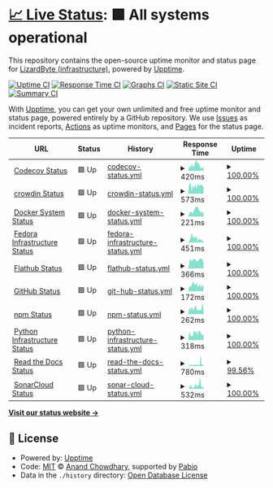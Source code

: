 # [📈 Live Status](https://status-dev.lizardbyte.dev): <!--live status--> **🟩 All systems operational**

This repository contains the open-source uptime monitor and status page for [LizardByte (infrastructure)](https://status-dev.lizardbyte.dev), powered by [Upptime](https://github.com/upptime/upptime).

[![Uptime CI](https://github.com/LizardByte-infrastructure/upptime-dev/workflows/Uptime%20CI/badge.svg)](https://github.com/LizardByte-infrastructure/upptime-dev/actions?query=workflow%3A%22Uptime+CI%22)
[![Response Time CI](https://github.com/LizardByte-infrastructure/upptime-dev/workflows/Response%20Time%20CI/badge.svg)](https://github.com/LizardByte-infrastructure/upptime-dev/actions?query=workflow%3A%22Response+Time+CI%22)
[![Graphs CI](https://github.com/LizardByte-infrastructure/upptime-dev/workflows/Graphs%20CI/badge.svg)](https://github.com/LizardByte-infrastructure/upptime-dev/actions?query=workflow%3A%22Graphs+CI%22)
[![Static Site CI](https://github.com/LizardByte-infrastructure/upptime-dev/workflows/Static%20Site%20CI/badge.svg)](https://github.com/LizardByte-infrastructure/upptime-dev/actions?query=workflow%3A%22Static+Site+CI%22)
[![Summary CI](https://github.com/LizardByte-infrastructure/upptime-dev/workflows/Summary%20CI/badge.svg)](https://github.com/LizardByte-infrastructure/upptime-dev/actions?query=workflow%3A%22Summary+CI%22)

With [Upptime](https://upptime.js.org), you can get your own unlimited and free uptime monitor and status page, powered entirely by a GitHub repository. We use [Issues](https://github.com/LizardByte-infrastructure/upptime-dev/issues) as incident reports, [Actions](https://github.com/LizardByte-infrastructure/upptime-dev/actions) as uptime monitors, and [Pages](https://status-dev.lizardbyte.dev) for the status page.

<!--start: status pages-->
<!-- This summary is generated by Upptime (https://github.com/upptime/upptime) -->
<!-- Do not edit this manually, your changes will be overwritten -->
<!-- prettier-ignore -->
| URL | Status | History | Response Time | Uptime |
| --- | ------ | ------- | ------------- | ------ |
| <img alt="" src="https://icons.duckduckgo.com/ip3/status.codecov.com.ico" height="13"> [Codecov Status](https://status.codecov.com/) | 🟩 Up | [codecov-status.yml](https://github.com/LizardByte-infrastructure/upptime-dev/commits/HEAD/history/codecov-status.yml) | <details><summary><img alt="Response time graph" src="./graphs/codecov-status/response-time-week.png" height="20"> 420ms</summary><br><a href="https://status-dev.lizardbyte.dev/history/codecov-status"><img alt="Response time 420" src="https://img.shields.io/endpoint?url=https%3A%2F%2Fraw.githubusercontent.com%2FLizardByte-infrastructure%2Fupptime-dev%2FHEAD%2Fapi%2Fcodecov-status%2Fresponse-time.json"></a><br><a href="https://status-dev.lizardbyte.dev/history/codecov-status"><img alt="24-hour response time 426" src="https://img.shields.io/endpoint?url=https%3A%2F%2Fraw.githubusercontent.com%2FLizardByte-infrastructure%2Fupptime-dev%2FHEAD%2Fapi%2Fcodecov-status%2Fresponse-time-day.json"></a><br><a href="https://status-dev.lizardbyte.dev/history/codecov-status"><img alt="7-day response time 420" src="https://img.shields.io/endpoint?url=https%3A%2F%2Fraw.githubusercontent.com%2FLizardByte-infrastructure%2Fupptime-dev%2FHEAD%2Fapi%2Fcodecov-status%2Fresponse-time-week.json"></a><br><a href="https://status-dev.lizardbyte.dev/history/codecov-status"><img alt="30-day response time 420" src="https://img.shields.io/endpoint?url=https%3A%2F%2Fraw.githubusercontent.com%2FLizardByte-infrastructure%2Fupptime-dev%2FHEAD%2Fapi%2Fcodecov-status%2Fresponse-time-month.json"></a><br><a href="https://status-dev.lizardbyte.dev/history/codecov-status"><img alt="1-year response time 420" src="https://img.shields.io/endpoint?url=https%3A%2F%2Fraw.githubusercontent.com%2FLizardByte-infrastructure%2Fupptime-dev%2FHEAD%2Fapi%2Fcodecov-status%2Fresponse-time-year.json"></a></details> | <details><summary><a href="https://status-dev.lizardbyte.dev/history/codecov-status">100.00%</a></summary><a href="https://status-dev.lizardbyte.dev/history/codecov-status"><img alt="All-time uptime 100.00%" src="https://img.shields.io/endpoint?url=https%3A%2F%2Fraw.githubusercontent.com%2FLizardByte-infrastructure%2Fupptime-dev%2FHEAD%2Fapi%2Fcodecov-status%2Fuptime.json"></a><br><a href="https://status-dev.lizardbyte.dev/history/codecov-status"><img alt="24-hour uptime 100.00%" src="https://img.shields.io/endpoint?url=https%3A%2F%2Fraw.githubusercontent.com%2FLizardByte-infrastructure%2Fupptime-dev%2FHEAD%2Fapi%2Fcodecov-status%2Fuptime-day.json"></a><br><a href="https://status-dev.lizardbyte.dev/history/codecov-status"><img alt="7-day uptime 100.00%" src="https://img.shields.io/endpoint?url=https%3A%2F%2Fraw.githubusercontent.com%2FLizardByte-infrastructure%2Fupptime-dev%2FHEAD%2Fapi%2Fcodecov-status%2Fuptime-week.json"></a><br><a href="https://status-dev.lizardbyte.dev/history/codecov-status"><img alt="30-day uptime 100.00%" src="https://img.shields.io/endpoint?url=https%3A%2F%2Fraw.githubusercontent.com%2FLizardByte-infrastructure%2Fupptime-dev%2FHEAD%2Fapi%2Fcodecov-status%2Fuptime-month.json"></a><br><a href="https://status-dev.lizardbyte.dev/history/codecov-status"><img alt="1-year uptime 100.00%" src="https://img.shields.io/endpoint?url=https%3A%2F%2Fraw.githubusercontent.com%2FLizardByte-infrastructure%2Fupptime-dev%2FHEAD%2Fapi%2Fcodecov-status%2Fuptime-year.json"></a></details>
| <img alt="" src="https://icons.duckduckgo.com/ip3/status.crowdin.com.ico" height="13"> [crowdin Status](https://status.crowdin.com/) | 🟩 Up | [crowdin-status.yml](https://github.com/LizardByte-infrastructure/upptime-dev/commits/HEAD/history/crowdin-status.yml) | <details><summary><img alt="Response time graph" src="./graphs/crowdin-status/response-time-week.png" height="20"> 573ms</summary><br><a href="https://status-dev.lizardbyte.dev/history/crowdin-status"><img alt="Response time 573" src="https://img.shields.io/endpoint?url=https%3A%2F%2Fraw.githubusercontent.com%2FLizardByte-infrastructure%2Fupptime-dev%2FHEAD%2Fapi%2Fcrowdin-status%2Fresponse-time.json"></a><br><a href="https://status-dev.lizardbyte.dev/history/crowdin-status"><img alt="24-hour response time 237" src="https://img.shields.io/endpoint?url=https%3A%2F%2Fraw.githubusercontent.com%2FLizardByte-infrastructure%2Fupptime-dev%2FHEAD%2Fapi%2Fcrowdin-status%2Fresponse-time-day.json"></a><br><a href="https://status-dev.lizardbyte.dev/history/crowdin-status"><img alt="7-day response time 573" src="https://img.shields.io/endpoint?url=https%3A%2F%2Fraw.githubusercontent.com%2FLizardByte-infrastructure%2Fupptime-dev%2FHEAD%2Fapi%2Fcrowdin-status%2Fresponse-time-week.json"></a><br><a href="https://status-dev.lizardbyte.dev/history/crowdin-status"><img alt="30-day response time 573" src="https://img.shields.io/endpoint?url=https%3A%2F%2Fraw.githubusercontent.com%2FLizardByte-infrastructure%2Fupptime-dev%2FHEAD%2Fapi%2Fcrowdin-status%2Fresponse-time-month.json"></a><br><a href="https://status-dev.lizardbyte.dev/history/crowdin-status"><img alt="1-year response time 573" src="https://img.shields.io/endpoint?url=https%3A%2F%2Fraw.githubusercontent.com%2FLizardByte-infrastructure%2Fupptime-dev%2FHEAD%2Fapi%2Fcrowdin-status%2Fresponse-time-year.json"></a></details> | <details><summary><a href="https://status-dev.lizardbyte.dev/history/crowdin-status">100.00%</a></summary><a href="https://status-dev.lizardbyte.dev/history/crowdin-status"><img alt="All-time uptime 100.00%" src="https://img.shields.io/endpoint?url=https%3A%2F%2Fraw.githubusercontent.com%2FLizardByte-infrastructure%2Fupptime-dev%2FHEAD%2Fapi%2Fcrowdin-status%2Fuptime.json"></a><br><a href="https://status-dev.lizardbyte.dev/history/crowdin-status"><img alt="24-hour uptime 100.00%" src="https://img.shields.io/endpoint?url=https%3A%2F%2Fraw.githubusercontent.com%2FLizardByte-infrastructure%2Fupptime-dev%2FHEAD%2Fapi%2Fcrowdin-status%2Fuptime-day.json"></a><br><a href="https://status-dev.lizardbyte.dev/history/crowdin-status"><img alt="7-day uptime 100.00%" src="https://img.shields.io/endpoint?url=https%3A%2F%2Fraw.githubusercontent.com%2FLizardByte-infrastructure%2Fupptime-dev%2FHEAD%2Fapi%2Fcrowdin-status%2Fuptime-week.json"></a><br><a href="https://status-dev.lizardbyte.dev/history/crowdin-status"><img alt="30-day uptime 100.00%" src="https://img.shields.io/endpoint?url=https%3A%2F%2Fraw.githubusercontent.com%2FLizardByte-infrastructure%2Fupptime-dev%2FHEAD%2Fapi%2Fcrowdin-status%2Fuptime-month.json"></a><br><a href="https://status-dev.lizardbyte.dev/history/crowdin-status"><img alt="1-year uptime 100.00%" src="https://img.shields.io/endpoint?url=https%3A%2F%2Fraw.githubusercontent.com%2FLizardByte-infrastructure%2Fupptime-dev%2FHEAD%2Fapi%2Fcrowdin-status%2Fuptime-year.json"></a></details>
| <img alt="" src="https://icons.duckduckgo.com/ip3/www.dockerstatus.com.ico" height="13"> [Docker System Status](https://www.dockerstatus.com/) | 🟩 Up | [docker-system-status.yml](https://github.com/LizardByte-infrastructure/upptime-dev/commits/HEAD/history/docker-system-status.yml) | <details><summary><img alt="Response time graph" src="./graphs/docker-system-status/response-time-week.png" height="20"> 221ms</summary><br><a href="https://status-dev.lizardbyte.dev/history/docker-system-status"><img alt="Response time 221" src="https://img.shields.io/endpoint?url=https%3A%2F%2Fraw.githubusercontent.com%2FLizardByte-infrastructure%2Fupptime-dev%2FHEAD%2Fapi%2Fdocker-system-status%2Fresponse-time.json"></a><br><a href="https://status-dev.lizardbyte.dev/history/docker-system-status"><img alt="24-hour response time 160" src="https://img.shields.io/endpoint?url=https%3A%2F%2Fraw.githubusercontent.com%2FLizardByte-infrastructure%2Fupptime-dev%2FHEAD%2Fapi%2Fdocker-system-status%2Fresponse-time-day.json"></a><br><a href="https://status-dev.lizardbyte.dev/history/docker-system-status"><img alt="7-day response time 221" src="https://img.shields.io/endpoint?url=https%3A%2F%2Fraw.githubusercontent.com%2FLizardByte-infrastructure%2Fupptime-dev%2FHEAD%2Fapi%2Fdocker-system-status%2Fresponse-time-week.json"></a><br><a href="https://status-dev.lizardbyte.dev/history/docker-system-status"><img alt="30-day response time 221" src="https://img.shields.io/endpoint?url=https%3A%2F%2Fraw.githubusercontent.com%2FLizardByte-infrastructure%2Fupptime-dev%2FHEAD%2Fapi%2Fdocker-system-status%2Fresponse-time-month.json"></a><br><a href="https://status-dev.lizardbyte.dev/history/docker-system-status"><img alt="1-year response time 221" src="https://img.shields.io/endpoint?url=https%3A%2F%2Fraw.githubusercontent.com%2FLizardByte-infrastructure%2Fupptime-dev%2FHEAD%2Fapi%2Fdocker-system-status%2Fresponse-time-year.json"></a></details> | <details><summary><a href="https://status-dev.lizardbyte.dev/history/docker-system-status">100.00%</a></summary><a href="https://status-dev.lizardbyte.dev/history/docker-system-status"><img alt="All-time uptime 100.00%" src="https://img.shields.io/endpoint?url=https%3A%2F%2Fraw.githubusercontent.com%2FLizardByte-infrastructure%2Fupptime-dev%2FHEAD%2Fapi%2Fdocker-system-status%2Fuptime.json"></a><br><a href="https://status-dev.lizardbyte.dev/history/docker-system-status"><img alt="24-hour uptime 100.00%" src="https://img.shields.io/endpoint?url=https%3A%2F%2Fraw.githubusercontent.com%2FLizardByte-infrastructure%2Fupptime-dev%2FHEAD%2Fapi%2Fdocker-system-status%2Fuptime-day.json"></a><br><a href="https://status-dev.lizardbyte.dev/history/docker-system-status"><img alt="7-day uptime 100.00%" src="https://img.shields.io/endpoint?url=https%3A%2F%2Fraw.githubusercontent.com%2FLizardByte-infrastructure%2Fupptime-dev%2FHEAD%2Fapi%2Fdocker-system-status%2Fuptime-week.json"></a><br><a href="https://status-dev.lizardbyte.dev/history/docker-system-status"><img alt="30-day uptime 100.00%" src="https://img.shields.io/endpoint?url=https%3A%2F%2Fraw.githubusercontent.com%2FLizardByte-infrastructure%2Fupptime-dev%2FHEAD%2Fapi%2Fdocker-system-status%2Fuptime-month.json"></a><br><a href="https://status-dev.lizardbyte.dev/history/docker-system-status"><img alt="1-year uptime 100.00%" src="https://img.shields.io/endpoint?url=https%3A%2F%2Fraw.githubusercontent.com%2FLizardByte-infrastructure%2Fupptime-dev%2FHEAD%2Fapi%2Fdocker-system-status%2Fuptime-year.json"></a></details>
| <img alt="" src="https://fedoraproject.org/favicon.ico" height="13"> [Fedora Infrastructure Status](https://status.fedoraproject.org/) | 🟩 Up | [fedora-infrastructure-status.yml](https://github.com/LizardByte-infrastructure/upptime-dev/commits/HEAD/history/fedora-infrastructure-status.yml) | <details><summary><img alt="Response time graph" src="./graphs/fedora-infrastructure-status/response-time-week.png" height="20"> 451ms</summary><br><a href="https://status-dev.lizardbyte.dev/history/fedora-infrastructure-status"><img alt="Response time 451" src="https://img.shields.io/endpoint?url=https%3A%2F%2Fraw.githubusercontent.com%2FLizardByte-infrastructure%2Fupptime-dev%2FHEAD%2Fapi%2Ffedora-infrastructure-status%2Fresponse-time.json"></a><br><a href="https://status-dev.lizardbyte.dev/history/fedora-infrastructure-status"><img alt="24-hour response time 672" src="https://img.shields.io/endpoint?url=https%3A%2F%2Fraw.githubusercontent.com%2FLizardByte-infrastructure%2Fupptime-dev%2FHEAD%2Fapi%2Ffedora-infrastructure-status%2Fresponse-time-day.json"></a><br><a href="https://status-dev.lizardbyte.dev/history/fedora-infrastructure-status"><img alt="7-day response time 451" src="https://img.shields.io/endpoint?url=https%3A%2F%2Fraw.githubusercontent.com%2FLizardByte-infrastructure%2Fupptime-dev%2FHEAD%2Fapi%2Ffedora-infrastructure-status%2Fresponse-time-week.json"></a><br><a href="https://status-dev.lizardbyte.dev/history/fedora-infrastructure-status"><img alt="30-day response time 451" src="https://img.shields.io/endpoint?url=https%3A%2F%2Fraw.githubusercontent.com%2FLizardByte-infrastructure%2Fupptime-dev%2FHEAD%2Fapi%2Ffedora-infrastructure-status%2Fresponse-time-month.json"></a><br><a href="https://status-dev.lizardbyte.dev/history/fedora-infrastructure-status"><img alt="1-year response time 451" src="https://img.shields.io/endpoint?url=https%3A%2F%2Fraw.githubusercontent.com%2FLizardByte-infrastructure%2Fupptime-dev%2FHEAD%2Fapi%2Ffedora-infrastructure-status%2Fresponse-time-year.json"></a></details> | <details><summary><a href="https://status-dev.lizardbyte.dev/history/fedora-infrastructure-status">100.00%</a></summary><a href="https://status-dev.lizardbyte.dev/history/fedora-infrastructure-status"><img alt="All-time uptime 100.00%" src="https://img.shields.io/endpoint?url=https%3A%2F%2Fraw.githubusercontent.com%2FLizardByte-infrastructure%2Fupptime-dev%2FHEAD%2Fapi%2Ffedora-infrastructure-status%2Fuptime.json"></a><br><a href="https://status-dev.lizardbyte.dev/history/fedora-infrastructure-status"><img alt="24-hour uptime 100.00%" src="https://img.shields.io/endpoint?url=https%3A%2F%2Fraw.githubusercontent.com%2FLizardByte-infrastructure%2Fupptime-dev%2FHEAD%2Fapi%2Ffedora-infrastructure-status%2Fuptime-day.json"></a><br><a href="https://status-dev.lizardbyte.dev/history/fedora-infrastructure-status"><img alt="7-day uptime 100.00%" src="https://img.shields.io/endpoint?url=https%3A%2F%2Fraw.githubusercontent.com%2FLizardByte-infrastructure%2Fupptime-dev%2FHEAD%2Fapi%2Ffedora-infrastructure-status%2Fuptime-week.json"></a><br><a href="https://status-dev.lizardbyte.dev/history/fedora-infrastructure-status"><img alt="30-day uptime 100.00%" src="https://img.shields.io/endpoint?url=https%3A%2F%2Fraw.githubusercontent.com%2FLizardByte-infrastructure%2Fupptime-dev%2FHEAD%2Fapi%2Ffedora-infrastructure-status%2Fuptime-month.json"></a><br><a href="https://status-dev.lizardbyte.dev/history/fedora-infrastructure-status"><img alt="1-year uptime 100.00%" src="https://img.shields.io/endpoint?url=https%3A%2F%2Fraw.githubusercontent.com%2FLizardByte-infrastructure%2Fupptime-dev%2FHEAD%2Fapi%2Ffedora-infrastructure-status%2Fuptime-year.json"></a></details>
| <img alt="" src="https://icons.duckduckgo.com/ip3/status.flathub.org.ico" height="13"> [Flathub Status](https://status.flathub.org/) | 🟩 Up | [flathub-status.yml](https://github.com/LizardByte-infrastructure/upptime-dev/commits/HEAD/history/flathub-status.yml) | <details><summary><img alt="Response time graph" src="./graphs/flathub-status/response-time-week.png" height="20"> 366ms</summary><br><a href="https://status-dev.lizardbyte.dev/history/flathub-status"><img alt="Response time 366" src="https://img.shields.io/endpoint?url=https%3A%2F%2Fraw.githubusercontent.com%2FLizardByte-infrastructure%2Fupptime-dev%2FHEAD%2Fapi%2Fflathub-status%2Fresponse-time.json"></a><br><a href="https://status-dev.lizardbyte.dev/history/flathub-status"><img alt="24-hour response time 376" src="https://img.shields.io/endpoint?url=https%3A%2F%2Fraw.githubusercontent.com%2FLizardByte-infrastructure%2Fupptime-dev%2FHEAD%2Fapi%2Fflathub-status%2Fresponse-time-day.json"></a><br><a href="https://status-dev.lizardbyte.dev/history/flathub-status"><img alt="7-day response time 366" src="https://img.shields.io/endpoint?url=https%3A%2F%2Fraw.githubusercontent.com%2FLizardByte-infrastructure%2Fupptime-dev%2FHEAD%2Fapi%2Fflathub-status%2Fresponse-time-week.json"></a><br><a href="https://status-dev.lizardbyte.dev/history/flathub-status"><img alt="30-day response time 366" src="https://img.shields.io/endpoint?url=https%3A%2F%2Fraw.githubusercontent.com%2FLizardByte-infrastructure%2Fupptime-dev%2FHEAD%2Fapi%2Fflathub-status%2Fresponse-time-month.json"></a><br><a href="https://status-dev.lizardbyte.dev/history/flathub-status"><img alt="1-year response time 366" src="https://img.shields.io/endpoint?url=https%3A%2F%2Fraw.githubusercontent.com%2FLizardByte-infrastructure%2Fupptime-dev%2FHEAD%2Fapi%2Fflathub-status%2Fresponse-time-year.json"></a></details> | <details><summary><a href="https://status-dev.lizardbyte.dev/history/flathub-status">100.00%</a></summary><a href="https://status-dev.lizardbyte.dev/history/flathub-status"><img alt="All-time uptime 100.00%" src="https://img.shields.io/endpoint?url=https%3A%2F%2Fraw.githubusercontent.com%2FLizardByte-infrastructure%2Fupptime-dev%2FHEAD%2Fapi%2Fflathub-status%2Fuptime.json"></a><br><a href="https://status-dev.lizardbyte.dev/history/flathub-status"><img alt="24-hour uptime 100.00%" src="https://img.shields.io/endpoint?url=https%3A%2F%2Fraw.githubusercontent.com%2FLizardByte-infrastructure%2Fupptime-dev%2FHEAD%2Fapi%2Fflathub-status%2Fuptime-day.json"></a><br><a href="https://status-dev.lizardbyte.dev/history/flathub-status"><img alt="7-day uptime 100.00%" src="https://img.shields.io/endpoint?url=https%3A%2F%2Fraw.githubusercontent.com%2FLizardByte-infrastructure%2Fupptime-dev%2FHEAD%2Fapi%2Fflathub-status%2Fuptime-week.json"></a><br><a href="https://status-dev.lizardbyte.dev/history/flathub-status"><img alt="30-day uptime 100.00%" src="https://img.shields.io/endpoint?url=https%3A%2F%2Fraw.githubusercontent.com%2FLizardByte-infrastructure%2Fupptime-dev%2FHEAD%2Fapi%2Fflathub-status%2Fuptime-month.json"></a><br><a href="https://status-dev.lizardbyte.dev/history/flathub-status"><img alt="1-year uptime 100.00%" src="https://img.shields.io/endpoint?url=https%3A%2F%2Fraw.githubusercontent.com%2FLizardByte-infrastructure%2Fupptime-dev%2FHEAD%2Fapi%2Fflathub-status%2Fuptime-year.json"></a></details>
| <img alt="" src="https://icons.duckduckgo.com/ip3/www.githubstatus.com.ico" height="13"> [GitHub Status](https://www.githubstatus.com/) | 🟩 Up | [git-hub-status.yml](https://github.com/LizardByte-infrastructure/upptime-dev/commits/HEAD/history/git-hub-status.yml) | <details><summary><img alt="Response time graph" src="./graphs/git-hub-status/response-time-week.png" height="20"> 172ms</summary><br><a href="https://status-dev.lizardbyte.dev/history/git-hub-status"><img alt="Response time 172" src="https://img.shields.io/endpoint?url=https%3A%2F%2Fraw.githubusercontent.com%2FLizardByte-infrastructure%2Fupptime-dev%2FHEAD%2Fapi%2Fgit-hub-status%2Fresponse-time.json"></a><br><a href="https://status-dev.lizardbyte.dev/history/git-hub-status"><img alt="24-hour response time 154" src="https://img.shields.io/endpoint?url=https%3A%2F%2Fraw.githubusercontent.com%2FLizardByte-infrastructure%2Fupptime-dev%2FHEAD%2Fapi%2Fgit-hub-status%2Fresponse-time-day.json"></a><br><a href="https://status-dev.lizardbyte.dev/history/git-hub-status"><img alt="7-day response time 172" src="https://img.shields.io/endpoint?url=https%3A%2F%2Fraw.githubusercontent.com%2FLizardByte-infrastructure%2Fupptime-dev%2FHEAD%2Fapi%2Fgit-hub-status%2Fresponse-time-week.json"></a><br><a href="https://status-dev.lizardbyte.dev/history/git-hub-status"><img alt="30-day response time 172" src="https://img.shields.io/endpoint?url=https%3A%2F%2Fraw.githubusercontent.com%2FLizardByte-infrastructure%2Fupptime-dev%2FHEAD%2Fapi%2Fgit-hub-status%2Fresponse-time-month.json"></a><br><a href="https://status-dev.lizardbyte.dev/history/git-hub-status"><img alt="1-year response time 172" src="https://img.shields.io/endpoint?url=https%3A%2F%2Fraw.githubusercontent.com%2FLizardByte-infrastructure%2Fupptime-dev%2FHEAD%2Fapi%2Fgit-hub-status%2Fresponse-time-year.json"></a></details> | <details><summary><a href="https://status-dev.lizardbyte.dev/history/git-hub-status">100.00%</a></summary><a href="https://status-dev.lizardbyte.dev/history/git-hub-status"><img alt="All-time uptime 100.00%" src="https://img.shields.io/endpoint?url=https%3A%2F%2Fraw.githubusercontent.com%2FLizardByte-infrastructure%2Fupptime-dev%2FHEAD%2Fapi%2Fgit-hub-status%2Fuptime.json"></a><br><a href="https://status-dev.lizardbyte.dev/history/git-hub-status"><img alt="24-hour uptime 100.00%" src="https://img.shields.io/endpoint?url=https%3A%2F%2Fraw.githubusercontent.com%2FLizardByte-infrastructure%2Fupptime-dev%2FHEAD%2Fapi%2Fgit-hub-status%2Fuptime-day.json"></a><br><a href="https://status-dev.lizardbyte.dev/history/git-hub-status"><img alt="7-day uptime 100.00%" src="https://img.shields.io/endpoint?url=https%3A%2F%2Fraw.githubusercontent.com%2FLizardByte-infrastructure%2Fupptime-dev%2FHEAD%2Fapi%2Fgit-hub-status%2Fuptime-week.json"></a><br><a href="https://status-dev.lizardbyte.dev/history/git-hub-status"><img alt="30-day uptime 100.00%" src="https://img.shields.io/endpoint?url=https%3A%2F%2Fraw.githubusercontent.com%2FLizardByte-infrastructure%2Fupptime-dev%2FHEAD%2Fapi%2Fgit-hub-status%2Fuptime-month.json"></a><br><a href="https://status-dev.lizardbyte.dev/history/git-hub-status"><img alt="1-year uptime 100.00%" src="https://img.shields.io/endpoint?url=https%3A%2F%2Fraw.githubusercontent.com%2FLizardByte-infrastructure%2Fupptime-dev%2FHEAD%2Fapi%2Fgit-hub-status%2Fuptime-year.json"></a></details>
| <img alt="" src="https://icons.duckduckgo.com/ip3/status.npmjs.org.ico" height="13"> [npm Status](https://status.npmjs.org/) | 🟩 Up | [npm-status.yml](https://github.com/LizardByte-infrastructure/upptime-dev/commits/HEAD/history/npm-status.yml) | <details><summary><img alt="Response time graph" src="./graphs/npm-status/response-time-week.png" height="20"> 262ms</summary><br><a href="https://status-dev.lizardbyte.dev/history/npm-status"><img alt="Response time 262" src="https://img.shields.io/endpoint?url=https%3A%2F%2Fraw.githubusercontent.com%2FLizardByte-infrastructure%2Fupptime-dev%2FHEAD%2Fapi%2Fnpm-status%2Fresponse-time.json"></a><br><a href="https://status-dev.lizardbyte.dev/history/npm-status"><img alt="24-hour response time 319" src="https://img.shields.io/endpoint?url=https%3A%2F%2Fraw.githubusercontent.com%2FLizardByte-infrastructure%2Fupptime-dev%2FHEAD%2Fapi%2Fnpm-status%2Fresponse-time-day.json"></a><br><a href="https://status-dev.lizardbyte.dev/history/npm-status"><img alt="7-day response time 262" src="https://img.shields.io/endpoint?url=https%3A%2F%2Fraw.githubusercontent.com%2FLizardByte-infrastructure%2Fupptime-dev%2FHEAD%2Fapi%2Fnpm-status%2Fresponse-time-week.json"></a><br><a href="https://status-dev.lizardbyte.dev/history/npm-status"><img alt="30-day response time 262" src="https://img.shields.io/endpoint?url=https%3A%2F%2Fraw.githubusercontent.com%2FLizardByte-infrastructure%2Fupptime-dev%2FHEAD%2Fapi%2Fnpm-status%2Fresponse-time-month.json"></a><br><a href="https://status-dev.lizardbyte.dev/history/npm-status"><img alt="1-year response time 262" src="https://img.shields.io/endpoint?url=https%3A%2F%2Fraw.githubusercontent.com%2FLizardByte-infrastructure%2Fupptime-dev%2FHEAD%2Fapi%2Fnpm-status%2Fresponse-time-year.json"></a></details> | <details><summary><a href="https://status-dev.lizardbyte.dev/history/npm-status">100.00%</a></summary><a href="https://status-dev.lizardbyte.dev/history/npm-status"><img alt="All-time uptime 100.00%" src="https://img.shields.io/endpoint?url=https%3A%2F%2Fraw.githubusercontent.com%2FLizardByte-infrastructure%2Fupptime-dev%2FHEAD%2Fapi%2Fnpm-status%2Fuptime.json"></a><br><a href="https://status-dev.lizardbyte.dev/history/npm-status"><img alt="24-hour uptime 100.00%" src="https://img.shields.io/endpoint?url=https%3A%2F%2Fraw.githubusercontent.com%2FLizardByte-infrastructure%2Fupptime-dev%2FHEAD%2Fapi%2Fnpm-status%2Fuptime-day.json"></a><br><a href="https://status-dev.lizardbyte.dev/history/npm-status"><img alt="7-day uptime 100.00%" src="https://img.shields.io/endpoint?url=https%3A%2F%2Fraw.githubusercontent.com%2FLizardByte-infrastructure%2Fupptime-dev%2FHEAD%2Fapi%2Fnpm-status%2Fuptime-week.json"></a><br><a href="https://status-dev.lizardbyte.dev/history/npm-status"><img alt="30-day uptime 100.00%" src="https://img.shields.io/endpoint?url=https%3A%2F%2Fraw.githubusercontent.com%2FLizardByte-infrastructure%2Fupptime-dev%2FHEAD%2Fapi%2Fnpm-status%2Fuptime-month.json"></a><br><a href="https://status-dev.lizardbyte.dev/history/npm-status"><img alt="1-year uptime 100.00%" src="https://img.shields.io/endpoint?url=https%3A%2F%2Fraw.githubusercontent.com%2FLizardByte-infrastructure%2Fupptime-dev%2FHEAD%2Fapi%2Fnpm-status%2Fuptime-year.json"></a></details>
| <img alt="" src="https://icons.duckduckgo.com/ip3/status.python.org.ico" height="13"> [Python Infrastructure Status](https://status.python.org/) | 🟩 Up | [python-infrastructure-status.yml](https://github.com/LizardByte-infrastructure/upptime-dev/commits/HEAD/history/python-infrastructure-status.yml) | <details><summary><img alt="Response time graph" src="./graphs/python-infrastructure-status/response-time-week.png" height="20"> 318ms</summary><br><a href="https://status-dev.lizardbyte.dev/history/python-infrastructure-status"><img alt="Response time 318" src="https://img.shields.io/endpoint?url=https%3A%2F%2Fraw.githubusercontent.com%2FLizardByte-infrastructure%2Fupptime-dev%2FHEAD%2Fapi%2Fpython-infrastructure-status%2Fresponse-time.json"></a><br><a href="https://status-dev.lizardbyte.dev/history/python-infrastructure-status"><img alt="24-hour response time 312" src="https://img.shields.io/endpoint?url=https%3A%2F%2Fraw.githubusercontent.com%2FLizardByte-infrastructure%2Fupptime-dev%2FHEAD%2Fapi%2Fpython-infrastructure-status%2Fresponse-time-day.json"></a><br><a href="https://status-dev.lizardbyte.dev/history/python-infrastructure-status"><img alt="7-day response time 318" src="https://img.shields.io/endpoint?url=https%3A%2F%2Fraw.githubusercontent.com%2FLizardByte-infrastructure%2Fupptime-dev%2FHEAD%2Fapi%2Fpython-infrastructure-status%2Fresponse-time-week.json"></a><br><a href="https://status-dev.lizardbyte.dev/history/python-infrastructure-status"><img alt="30-day response time 318" src="https://img.shields.io/endpoint?url=https%3A%2F%2Fraw.githubusercontent.com%2FLizardByte-infrastructure%2Fupptime-dev%2FHEAD%2Fapi%2Fpython-infrastructure-status%2Fresponse-time-month.json"></a><br><a href="https://status-dev.lizardbyte.dev/history/python-infrastructure-status"><img alt="1-year response time 318" src="https://img.shields.io/endpoint?url=https%3A%2F%2Fraw.githubusercontent.com%2FLizardByte-infrastructure%2Fupptime-dev%2FHEAD%2Fapi%2Fpython-infrastructure-status%2Fresponse-time-year.json"></a></details> | <details><summary><a href="https://status-dev.lizardbyte.dev/history/python-infrastructure-status">100.00%</a></summary><a href="https://status-dev.lizardbyte.dev/history/python-infrastructure-status"><img alt="All-time uptime 100.00%" src="https://img.shields.io/endpoint?url=https%3A%2F%2Fraw.githubusercontent.com%2FLizardByte-infrastructure%2Fupptime-dev%2FHEAD%2Fapi%2Fpython-infrastructure-status%2Fuptime.json"></a><br><a href="https://status-dev.lizardbyte.dev/history/python-infrastructure-status"><img alt="24-hour uptime 100.00%" src="https://img.shields.io/endpoint?url=https%3A%2F%2Fraw.githubusercontent.com%2FLizardByte-infrastructure%2Fupptime-dev%2FHEAD%2Fapi%2Fpython-infrastructure-status%2Fuptime-day.json"></a><br><a href="https://status-dev.lizardbyte.dev/history/python-infrastructure-status"><img alt="7-day uptime 100.00%" src="https://img.shields.io/endpoint?url=https%3A%2F%2Fraw.githubusercontent.com%2FLizardByte-infrastructure%2Fupptime-dev%2FHEAD%2Fapi%2Fpython-infrastructure-status%2Fuptime-week.json"></a><br><a href="https://status-dev.lizardbyte.dev/history/python-infrastructure-status"><img alt="30-day uptime 100.00%" src="https://img.shields.io/endpoint?url=https%3A%2F%2Fraw.githubusercontent.com%2FLizardByte-infrastructure%2Fupptime-dev%2FHEAD%2Fapi%2Fpython-infrastructure-status%2Fuptime-month.json"></a><br><a href="https://status-dev.lizardbyte.dev/history/python-infrastructure-status"><img alt="1-year uptime 100.00%" src="https://img.shields.io/endpoint?url=https%3A%2F%2Fraw.githubusercontent.com%2FLizardByte-infrastructure%2Fupptime-dev%2FHEAD%2Fapi%2Fpython-infrastructure-status%2Fuptime-year.json"></a></details>
| <img alt="" src="https://icons.duckduckgo.com/ip3/status.readthedocs.com.ico" height="13"> [Read the Docs Status](https://status.readthedocs.com/) | 🟩 Up | [read-the-docs-status.yml](https://github.com/LizardByte-infrastructure/upptime-dev/commits/HEAD/history/read-the-docs-status.yml) | <details><summary><img alt="Response time graph" src="./graphs/read-the-docs-status/response-time-week.png" height="20"> 780ms</summary><br><a href="https://status-dev.lizardbyte.dev/history/read-the-docs-status"><img alt="Response time 780" src="https://img.shields.io/endpoint?url=https%3A%2F%2Fraw.githubusercontent.com%2FLizardByte-infrastructure%2Fupptime-dev%2FHEAD%2Fapi%2Fread-the-docs-status%2Fresponse-time.json"></a><br><a href="https://status-dev.lizardbyte.dev/history/read-the-docs-status"><img alt="24-hour response time 2234" src="https://img.shields.io/endpoint?url=https%3A%2F%2Fraw.githubusercontent.com%2FLizardByte-infrastructure%2Fupptime-dev%2FHEAD%2Fapi%2Fread-the-docs-status%2Fresponse-time-day.json"></a><br><a href="https://status-dev.lizardbyte.dev/history/read-the-docs-status"><img alt="7-day response time 780" src="https://img.shields.io/endpoint?url=https%3A%2F%2Fraw.githubusercontent.com%2FLizardByte-infrastructure%2Fupptime-dev%2FHEAD%2Fapi%2Fread-the-docs-status%2Fresponse-time-week.json"></a><br><a href="https://status-dev.lizardbyte.dev/history/read-the-docs-status"><img alt="30-day response time 780" src="https://img.shields.io/endpoint?url=https%3A%2F%2Fraw.githubusercontent.com%2FLizardByte-infrastructure%2Fupptime-dev%2FHEAD%2Fapi%2Fread-the-docs-status%2Fresponse-time-month.json"></a><br><a href="https://status-dev.lizardbyte.dev/history/read-the-docs-status"><img alt="1-year response time 780" src="https://img.shields.io/endpoint?url=https%3A%2F%2Fraw.githubusercontent.com%2FLizardByte-infrastructure%2Fupptime-dev%2FHEAD%2Fapi%2Fread-the-docs-status%2Fresponse-time-year.json"></a></details> | <details><summary><a href="https://status-dev.lizardbyte.dev/history/read-the-docs-status">99.56%</a></summary><a href="https://status-dev.lizardbyte.dev/history/read-the-docs-status"><img alt="All-time uptime 99.56%" src="https://img.shields.io/endpoint?url=https%3A%2F%2Fraw.githubusercontent.com%2FLizardByte-infrastructure%2Fupptime-dev%2FHEAD%2Fapi%2Fread-the-docs-status%2Fuptime.json"></a><br><a href="https://status-dev.lizardbyte.dev/history/read-the-docs-status"><img alt="24-hour uptime 100.00%" src="https://img.shields.io/endpoint?url=https%3A%2F%2Fraw.githubusercontent.com%2FLizardByte-infrastructure%2Fupptime-dev%2FHEAD%2Fapi%2Fread-the-docs-status%2Fuptime-day.json"></a><br><a href="https://status-dev.lizardbyte.dev/history/read-the-docs-status"><img alt="7-day uptime 99.56%" src="https://img.shields.io/endpoint?url=https%3A%2F%2Fraw.githubusercontent.com%2FLizardByte-infrastructure%2Fupptime-dev%2FHEAD%2Fapi%2Fread-the-docs-status%2Fuptime-week.json"></a><br><a href="https://status-dev.lizardbyte.dev/history/read-the-docs-status"><img alt="30-day uptime 99.56%" src="https://img.shields.io/endpoint?url=https%3A%2F%2Fraw.githubusercontent.com%2FLizardByte-infrastructure%2Fupptime-dev%2FHEAD%2Fapi%2Fread-the-docs-status%2Fuptime-month.json"></a><br><a href="https://status-dev.lizardbyte.dev/history/read-the-docs-status"><img alt="1-year uptime 99.56%" src="https://img.shields.io/endpoint?url=https%3A%2F%2Fraw.githubusercontent.com%2FLizardByte-infrastructure%2Fupptime-dev%2FHEAD%2Fapi%2Fread-the-docs-status%2Fuptime-year.json"></a></details>
| <img alt="" src="https://icons.duckduckgo.com/ip3/sonarcloud.statuspage.io.ico" height="13"> [SonarCloud Status](https://sonarcloud.statuspage.io/) | 🟩 Up | [sonar-cloud-status.yml](https://github.com/LizardByte-infrastructure/upptime-dev/commits/HEAD/history/sonar-cloud-status.yml) | <details><summary><img alt="Response time graph" src="./graphs/sonar-cloud-status/response-time-week.png" height="20"> 532ms</summary><br><a href="https://status-dev.lizardbyte.dev/history/sonar-cloud-status"><img alt="Response time 532" src="https://img.shields.io/endpoint?url=https%3A%2F%2Fraw.githubusercontent.com%2FLizardByte-infrastructure%2Fupptime-dev%2FHEAD%2Fapi%2Fsonar-cloud-status%2Fresponse-time.json"></a><br><a href="https://status-dev.lizardbyte.dev/history/sonar-cloud-status"><img alt="24-hour response time 302" src="https://img.shields.io/endpoint?url=https%3A%2F%2Fraw.githubusercontent.com%2FLizardByte-infrastructure%2Fupptime-dev%2FHEAD%2Fapi%2Fsonar-cloud-status%2Fresponse-time-day.json"></a><br><a href="https://status-dev.lizardbyte.dev/history/sonar-cloud-status"><img alt="7-day response time 532" src="https://img.shields.io/endpoint?url=https%3A%2F%2Fraw.githubusercontent.com%2FLizardByte-infrastructure%2Fupptime-dev%2FHEAD%2Fapi%2Fsonar-cloud-status%2Fresponse-time-week.json"></a><br><a href="https://status-dev.lizardbyte.dev/history/sonar-cloud-status"><img alt="30-day response time 532" src="https://img.shields.io/endpoint?url=https%3A%2F%2Fraw.githubusercontent.com%2FLizardByte-infrastructure%2Fupptime-dev%2FHEAD%2Fapi%2Fsonar-cloud-status%2Fresponse-time-month.json"></a><br><a href="https://status-dev.lizardbyte.dev/history/sonar-cloud-status"><img alt="1-year response time 532" src="https://img.shields.io/endpoint?url=https%3A%2F%2Fraw.githubusercontent.com%2FLizardByte-infrastructure%2Fupptime-dev%2FHEAD%2Fapi%2Fsonar-cloud-status%2Fresponse-time-year.json"></a></details> | <details><summary><a href="https://status-dev.lizardbyte.dev/history/sonar-cloud-status">100.00%</a></summary><a href="https://status-dev.lizardbyte.dev/history/sonar-cloud-status"><img alt="All-time uptime 100.00%" src="https://img.shields.io/endpoint?url=https%3A%2F%2Fraw.githubusercontent.com%2FLizardByte-infrastructure%2Fupptime-dev%2FHEAD%2Fapi%2Fsonar-cloud-status%2Fuptime.json"></a><br><a href="https://status-dev.lizardbyte.dev/history/sonar-cloud-status"><img alt="24-hour uptime 100.00%" src="https://img.shields.io/endpoint?url=https%3A%2F%2Fraw.githubusercontent.com%2FLizardByte-infrastructure%2Fupptime-dev%2FHEAD%2Fapi%2Fsonar-cloud-status%2Fuptime-day.json"></a><br><a href="https://status-dev.lizardbyte.dev/history/sonar-cloud-status"><img alt="7-day uptime 100.00%" src="https://img.shields.io/endpoint?url=https%3A%2F%2Fraw.githubusercontent.com%2FLizardByte-infrastructure%2Fupptime-dev%2FHEAD%2Fapi%2Fsonar-cloud-status%2Fuptime-week.json"></a><br><a href="https://status-dev.lizardbyte.dev/history/sonar-cloud-status"><img alt="30-day uptime 100.00%" src="https://img.shields.io/endpoint?url=https%3A%2F%2Fraw.githubusercontent.com%2FLizardByte-infrastructure%2Fupptime-dev%2FHEAD%2Fapi%2Fsonar-cloud-status%2Fuptime-month.json"></a><br><a href="https://status-dev.lizardbyte.dev/history/sonar-cloud-status"><img alt="1-year uptime 100.00%" src="https://img.shields.io/endpoint?url=https%3A%2F%2Fraw.githubusercontent.com%2FLizardByte-infrastructure%2Fupptime-dev%2FHEAD%2Fapi%2Fsonar-cloud-status%2Fuptime-year.json"></a></details>

<!--end: status pages-->

[**Visit our status website →**](https://status-dev.lizardbyte.dev)

## 📄 License

- Powered by: [Upptime](https://github.com/upptime/upptime)
- Code: [MIT](./LICENSE) © [Anand Chowdhary](https://anandchowdhary.com), supported by [Pabio](https://pabio.com)
- Data in the `./history` directory: [Open Database License](https://opendatacommons.org/licenses/odbl/1-0/)

